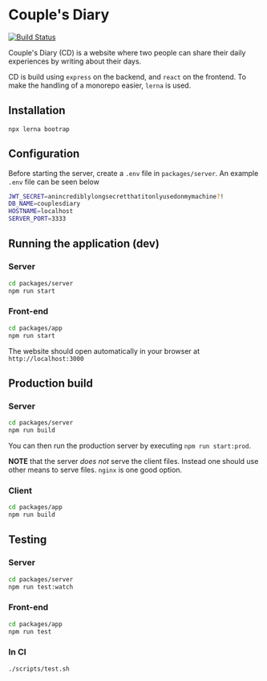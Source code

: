 # Couple's Diary
[![Build Status](https://travis-ci.org/SimonKinds/couples-diary.svg?branch=master)](https://travis-ci.org/SimonKinds/couples-diary)

Couple's Diary (CD) is a website where two people can share their daily experiences by writing about their days.

CD is build using `express` on the backend, and `react` on the frontend.
To make the handling of a monorepo easier, `lerna` is used.

## Installation
```
npx lerna bootrap
```

## Configuration
Before starting the server, create a `.env` file in `packages/server`. An example `.env` file can be seen below
```sh
JWT_SECRET=anincrediblylongsecretthatitonlyusedonmymachine?!
DB_NAME=couplesdiary
HOSTNAME=localhost
SERVER_PORT=3333
```

## Running the application (dev)
### Server

```sh
cd packages/server
npm run start
```

### Front-end
```sh
cd packages/app
npm run start
```
The website should open automatically in your browser at `http://localhost:3000`


## Production build
### Server
```sh
cd packages/server
npm run build
```

You can then run the production server by executing `npm run start:prod`.

**NOTE** that the server _does not_ serve the client files. Instead one should use other means to serve files. `nginx` is one good option.

### Client
```sh
cd packages/app
npm run build
```

## Testing
### Server

```sh
cd packages/server
npm run test:watch
```

### Front-end
```sh
cd packages/app
npm run test
```

### In CI
```sh
./scripts/test.sh
```

